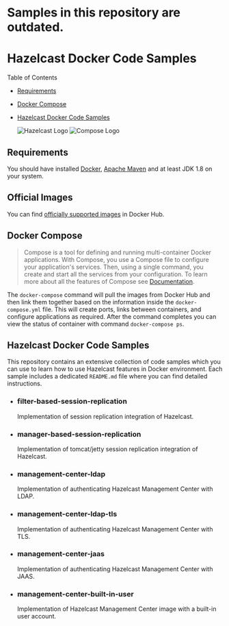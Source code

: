 <h1>Samples in this repository are outdated.</h1>

<h1>Hazelcast Docker Code Samples</h1>

[Logo1]: Logo1.png "Image Logo1.png" 
[Logo2]: Logo2.png "Image Logo2.png" 

Table of Contents

- [Requirements](#requirements) 

- [Docker Compose](#docker-compose)

- [Hazelcast Docker Code Samples](#hazelcast-docker-code-samples)

    ![Hazelcast Logo][Logo1] ![Compose Logo][Logo2]


<h2>Requirements</h2>

You should have installed [Docker](https://www.docker.com/), [Apache Maven](https://maven.apache.org/) and at least JDK 1.8 on your system.

<h2>Official Images</h2>

You can find [officially supported images](https://hub.docker.com/u/hazelcast/) in Docker Hub.

<h2>Docker Compose</h2>

> Compose is a tool for defining and running multi-container Docker applications. With Compose, you use a Compose file to configure your application's services. Then, using a single command, you create and start all the services from your configuration. To learn more about all the features of Compose see [Documentation](https://docs.docker.com/compose/).

The `docker-compose` command will pull the images from Docker Hub and then link them together based on the information inside the `docker-compose.yml` file. This will create ports, links between containers, and configure applications as required. After the command completes you can view the status of container with command `docker-compose ps`.


<h2>Hazelcast Docker Code Samples</h2>

This repository contains an extensive collection of code samples which you can use to learn how to use Hazelcast features in Docker environment. Each sample includes a dedicated `README.md` file where you can find detailed instructions.

- <h3>filter-based-session-replication</h3>
	
    Implementation of session replication integration of Hazelcast.

- <h3>manager-based-session-replication</h3>
    
    Implementation of tomcat/jetty session replication integration of Hazelcast.
    
- <h3>management-center-ldap</h3>
    
    Implementation of authenticating Hazelcast Management Center with LDAP.
    
- <h3>management-center-ldap-tls</h3> 
    
    Implementation of authenticating Hazelcast Management Center with TLS.

- <h3>management-center-jaas</h3> 
    
    Implementation of authenticating Hazelcast Management Center with JAAS.

- <h3>management-center-built-in-user</h3>

    Implementation of Hazelcast Management Center image with a built-in user account.
